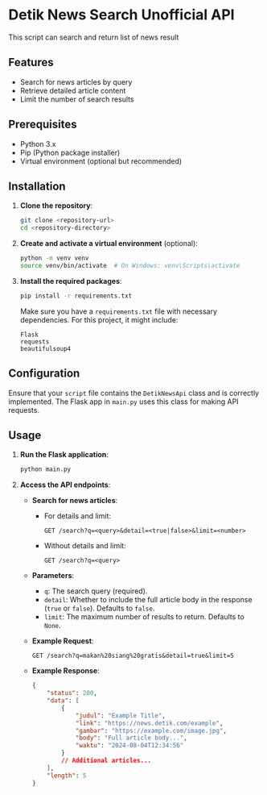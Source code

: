 # Detik News Search Unofficial API
This script can search and return list of news result

## Features

- Search for news articles by query
- Retrieve detailed article content
- Limit the number of search results

## Prerequisites

- Python 3.x
- Pip (Python package installer)
- Virtual environment (optional but recommended)

## Installation

1. **Clone the repository**:

    ```bash
    git clone <repository-url>
    cd <repository-directory>
    ```

2. **Create and activate a virtual environment** (optional):

    ```bash
    python -m venv venv
    source venv/bin/activate  # On Windows: venv\Scripts\activate
    ```

3. **Install the required packages**:

    ```bash
    pip install -r requirements.txt
    ```

    Make sure you have a `requirements.txt` file with necessary dependencies. For this project, it might include:

    ```
    Flask
    requests
    beautifulsoup4
    ```

## Configuration

Ensure that your `script` file contains the `DetikNewsApi` class and is correctly implemented. The Flask app in `main.py` uses this class for making API requests.

## Usage

1. **Run the Flask application**:

    ```bash
    python main.py
    ```

2. **Access the API endpoints**:

    - **Search for news articles**:
        - For details and limit:
            ```http
            GET /search?q=<query>&detail=<true|false>&limit=<number>
            ```
        - Without details and limit:
            ```http
            GET /search?q=<query>
            ```

    - **Parameters**:
        - `q`: The search query (required).
        - `detail`: Whether to include the full article body in the response (`true` or `false`). Defaults to `false`.
        - `limit`: The maximum number of results to return. Defaults to `None`.

    - **Example Request**:

        ```
        GET /search?q=makan%20siang%20gratis&detail=true&limit=5
        ```

    - **Example Response**:

        ```json
        {
            "status": 200,
            "data": [
                {
                    "judul": "Example Title",
                    "link": "https://news.detik.com/example",
                    "gambar": "https://example.com/image.jpg",
                    "body": "Full article body...",
                    "waktu": "2024-08-04T12:34:56"
                }
                // Additional articles...
            ],
            "length": 5
        }
        ```